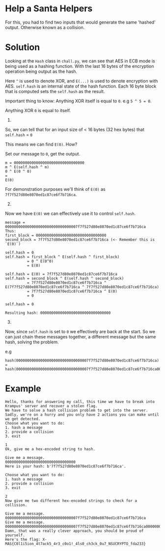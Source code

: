 # Help a Santa Helpers

For this, you had to find two inputs that would generate the same 'hashed' output. Otherwise known as a collision. 

# Solution

Looking at the `Hash` class in `chall.py`, we can see that AES in ECB mode is being used as a hashing function. With the last 16 bytes of the encryption operation being output as the hash. 

Here `^` is used to denote XOR, and `E(...)` is used to denote encryption with AES.
`self.hash` is an internal state of the hash function. Each 16 byte block that is computed sets the `self.hash` as the result.

Important thing to know: 
Anything XOR itself is equal to `0`.
e.g `5 ^ 5 = 0`.

Anything XOR `0` is equal to itself.


1.
So, we can tell that for an input size of < 16 bytes (32 hex bytes) that `self.hash` = `0`

This means we can find `E(0)`. How? 

Set our message to `0`, get the output.

```
m = 00000000000000000000000000000000
m ^ E(self.hash ^ m)
0 ^ E(0 ^ 0) 
= 
E(0)
```

For demonstration purposes we'll think of `E(0)` as `7f7f527d80e8070ed1c87ce6f7b716ca`.

2.

Now we have `E(0)` we can effectively use it to control `self.hash`.


```
message = 000000000000000000000000000000007f7f527d80e8070ed1c87ce6f7b716ca
Thus:
first_block = 00000000000000000000000000000000
second_block = 7f7f527d80e8070ed1c87ce6f7b716ca (<- Remember this is `E(0)`)

self.hash = 0
self.hash = first_block ^ E(self.hash ^ first_block)
          = 0 ^ E(0^0)
          = E(0)

self.hash = E(0) = 7f7f527d80e8070ed1c87ce6f7b716ca
self.hash = second_block ^ E(self.hash ^ second_block)
          = 7f7f527d80e8070ed1c87ce6f7b716ca ^ E(7f7f527d80e8070ed1c87ce6f7b716ca ^ 7f7f527d80e8070ed1c87ce6f7b716ca)
          = 7f7f527d80e8070ed1c87ce6f7b716ca ^ E(0)
          = 0

self.hash = 0

Resulting hash: 00000000000000000000000000000000
```

3.
Now, since `self.hash` is set to `0` we effectively are back at the start.
So we can just chain these messages together, a different message but the same hash, solving the problem. 

e.g
```
hash(000000000000000000000000000000007f7f527d80e8070ed1c87ce6f7b716ca) =
hash(000000000000000000000000000000007f7f527d80e8070ed1c87ce6f7b716ca000000000000000000000000000000007f7f527d80e8070ed1c87ce6f7b716ca)
```


# Example

```
Hello, thanks for answering my call, this time we have to break into Krampus' server and recover a stolen flag.
We have to solve a hash collision problem to get into the server.
Sadly, we're on a hurry and you only have 2 actions you can make until we get detected.
Choose what you want to do:
1. hash a message
2. provide a collision
3. exit

1
Ok, give me a hex-encoded string to hash.

Give me a message.
00000000000000000000000000000000
Here is your hash: b'7f7f527d80e8070ed1c87ce6f7b716ca'.

Choose what you want to do:
1. hash a message
2. provide a collision
3. exit

2
Now give me two different hex-encoded strings to check for a collision.

Give me a message.
000000000000000000000000000000007f7f527d80e8070ed1c87ce6f7b716ca
Give me a message.
000000000000000000000000000000007f7f527d80e8070ed1c87ce6f7b716ca000000000000000000000000000000007f7f527d80e8070ed1c87ce6f7b716ca
Damn, that was a really clever approach, you should be proud of yourself.
Here's the flag: X-MAS{C0l1i5ion_4t7ack5_4r3_c0o1!_4ls0_ch3ck_0u7_NSUCRYPTO_fda233}
```